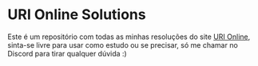 # URI Online Solutions
Este é um repositório com todas as minhas resoluções do site [URI Online](https://www.urionlinejudge.com.br/judge/en/), sinta-se livre para usar como estudo ou se precisar, só me chamar no Discord para tirar qualquer dúvida :)

